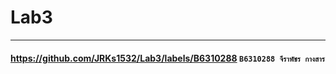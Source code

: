 # Lab3

<hr/>


#### https://github.com/JRKs1532/Lab3/labels/B6310288    ```B6310288 จีราพัชร กางสาร```
